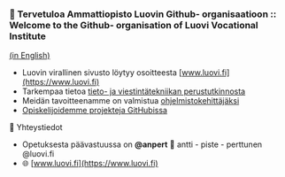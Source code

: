 ### 👋 Tervetuloa Ammattiopisto Luovin Github- organisaatioon ::<br>Welcome to the Github- organisation of Luovi Vocational Institute
[(in English)](readme_en.md)

* Luovin virallinen sivusto löytyy osoitteesta  [www.luovi.fi](https://www.luovi.fi)
* Tarkempaa tietoa [tieto- ja viestintätekniikan perustutkinnosta](https://opintopolku.fi/konfo/fi/toteutus/1.2.246.562.17.00000000000000004332)
* Meidän tavoitteenamme on valmistua [ohjelmistokehittäjäksi](https://luovi.fi/koulutukset/ohjelmistokehittaja/)
* [Opiskelijoidemme projekteja GitHubissa](projects.md)

👥 Yhteystiedot
* Opetuksesta päävastuussa on **@anpert** 📧 antti - piste - perttunen @luovi.fi  
* 🌐 [www.luovi.fi](https://www.luovi.fi)
